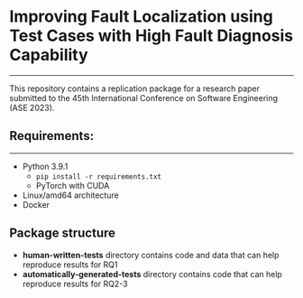 # Improving Fault Localization using Test Cases with High Fault Diagnosis Capability
***
This repository contains a replication package for a research paper submitted to the 45th International Conference on Software Engineering (ASE 2023).

## Requirements:
***
+ Python 3.9.1
  + ``` pip install -r requirements.txt ```
  + PyTorch with CUDA
+ Linux/amd64 architecture
+ Docker 

## Package structure
+ **human-written-tests** directory contains code and data that can help reproduce results for RQ1
+ **automatically-generated-tests** directory contains code that can help reproduce results for RQ2-3